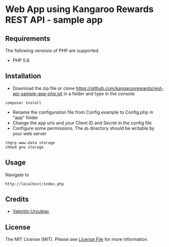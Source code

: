 # Web App using Kangaroo Rewards REST API - sample app

## Requirements

The following versions of PHP are supported.

* PHP 5.6

## Installation

- Download the zip file or clone https://github.com/kangaroorewards/rest-api-sample-app-php.git in a folder and type in the console:

```
composer install
```

- Rename the configuration file from Config.example to Config.php in "app" folder
- Change the app urls and your Client ID and Secret in the config file
- Configure some permissions. The ```db``` directory should be writable by your web server
```
chgrp www-data storage
chmod g+w storage
```

## Usage

Navigate to 
```http
http://localhost/index.php
```

## Credits

- [Valentin Ursuleac](https://github.com/ursuleacv)

## License

The MIT License (MIT). Please see [License File](https://github.com/kangaroorewards/rest-api-sample-app-php/blob/master/LICENSE.md) for more information.
